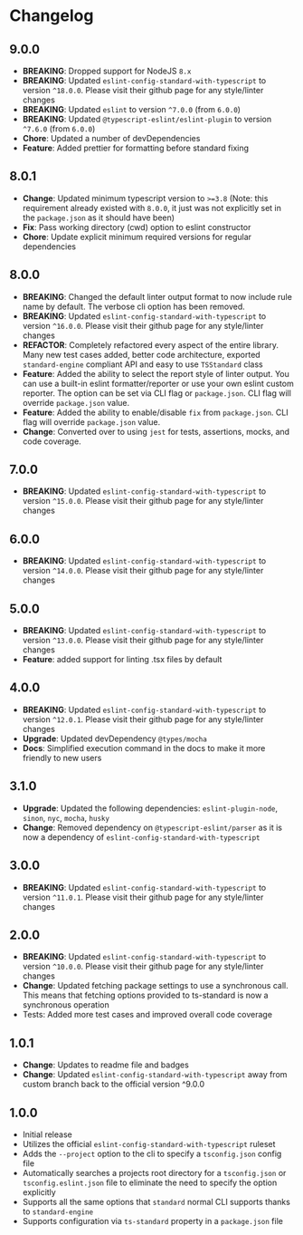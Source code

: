 # Changelog

## 9.0.0

- **BREAKING**: Dropped support for NodeJS `8.x`
- **BREAKING**: Updated `eslint-config-standard-with-typescript` to version `^18.0.0`. Please visit
their github page for any style/linter changes
- **BREAKING**: Updated `eslint` to version `^7.0.0` (from `6.0.0`)
- **BREAKING**: Updated `@typescript-eslint/eslint-plugin` to version `^7.6.0` (from `6.0.0`)
- **Chore**: Updated a number of devDependencies
- **Feature**: Added prettier for formatting before standard fixing

## 8.0.1

- **Change**: Updated minimum typescript version to `>=3.8` (Note: this requirement already existed
with `8.0.0`, it just was not explicitly set in the `package.json` as it should have been)
- **Fix**: Pass working directory (cwd) option to eslint constructor
- **Chore**: Update explicit minimum required versions for regular dependencies

## 8.0.0

- **BREAKING**: Changed the default linter output format to now include rule name by default. The
verbose cli option has been removed.
- **BREAKING**: Updated `eslint-config-standard-with-typescript` to version `^16.0.0`. Please visit
their github page for any style/linter changes
- **REFACTOR**: Completely refactored every aspect of the entire library. Many new test cases added,
better code architecture, exported `standard-engine` compliant API and easy to use `TSStandard` class
- **Feature**: Added the ability to select the report style of linter output. You can use a
built-in eslint formatter/reporter or use your own eslint custom reporter. The option can be set via
CLI flag or `package.json`. CLI flag will override `package.json` value.
- **Feature**: Added the ability to enable/disable `fix` from `package.json`. CLI flag
will override `package.json` value.
- **Change**: Converted over to using `jest` for tests, assertions, mocks, and code coverage.

## 7.0.0

- **BREAKING**: Updated `eslint-config-standard-with-typescript` to version `^15.0.0`. Please visit
their github page for any style/linter changes

## 6.0.0

- **BREAKING**: Updated `eslint-config-standard-with-typescript` to version `^14.0.0`. Please visit
their github page for any style/linter changes

## 5.0.0

- **BREAKING**: Updated `eslint-config-standard-with-typescript` to version `^13.0.0`. Please visit
their github page for any style/linter changes
- **Feature**: added support for linting .tsx files by default

## 4.0.0

- **BREAKING**: Updated `eslint-config-standard-with-typescript` to version `^12.0.1`. Please visit
their github page for any style/linter changes
- **Upgrade**: Updated devDependency `@types/mocha`
- **Docs**: Simplified execution command in the docs to make it more friendly to new users

## 3.1.0

- **Upgrade**: Updated the following dependencies: `eslint-plugin-node`, `sinon`, `nyc`, `mocha`, `husky`
- **Change**: Removed dependency on `@typescript-eslint/parser` as it is now a dependency of
`eslint-config-standard-with-typescript`

## 3.0.0

- **BREAKING**: Updated `eslint-config-standard-with-typescript` to version `^11.0.1`. Please visit
their github page for any style/linter changes

## 2.0.0

- **BREAKING**: Updated `eslint-config-standard-with-typescript` to version `^10.0.0`. Please visit
their github page for any style/linter changes
- **Change**: Updated fetching package settings to use a synchronous call. This means that fetching
options provided to ts-standard is now a synchronous operation
- Tests: Added more test cases and improved overall code coverage

## 1.0.1

- **Change**: Updates to readme file and badges
- **Change**: Updated `eslint-config-standard-with-typescript` away from custom branch back to the
official version ^9.0.0

## 1.0.0

- Initial release
- Utilizes the official `eslint-config-standard-with-typescript` ruleset
- Adds the `--project` option to the cli to specify a `tsconfig.json` config file
- Automatically searches a projects root directory for a `tsconfig.json` or `tsconfig.eslint.json` file to
eliminate the need to specify the option explicitly
- Supports all the same options that `standard` normal CLI supports thanks to `standard-engine`
- Supports configuration via `ts-standard` property in a `package.json` file
